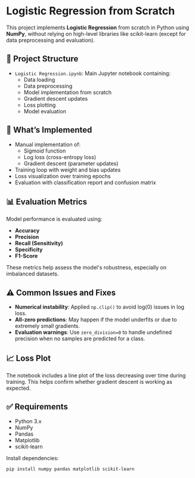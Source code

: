 # Logistic Regression from Scratch

This project implements **Logistic Regression** from scratch in Python using **NumPy**, without relying on high-level libraries like scikit-learn (except for data preprocessing and evaluation). 

## 📁 Project Structure

- `Logistic Regression.ipynb`: Main Jupyter notebook containing:
  - Data loading
  - Data preprocessing 
  - Model implementation from scratch
  - Gradient descent updates
  - Loss plotting
  - Model evaluation

## 🚀 What’s Implemented

- Manual implementation of:
  - Sigmoid function
  - Log loss (cross-entropy loss)
  - Gradient descent (parameter updates)
- Training loop with weight and bias updates
- Loss visualization over training epochs
- Evaluation with classification report and confusion matrix

## 📊 Evaluation Metrics

Model performance is evaluated using:
- **Accuracy**
- **Precision**
- **Recall (Sensitivity)**
- **Specificity**
- **F1-Score**

These metrics help assess the model's robustness, especially on imbalanced datasets.

## ⚠️ Common Issues and Fixes

- **Numerical instability**: Applied `np.clip()` to avoid log(0) issues in log loss.
- **All-zero predictions**: May happen if the model underfits or due to extremely small gradients.
- **Evaluation warnings**: Use `zero_division=0` to handle undefined precision when no samples are predicted for a class.

## 📈 Loss Plot

The notebook includes a line plot of the loss decreasing over time during training. This helps confirm whether gradient descent is working as expected.

## ✅ Requirements

- Python 3.x
- NumPy
- Pandas
- Matplotlib
- scikit-learn

Install dependencies:
```bash
pip install numpy pandas matplotlib scikit-learn

